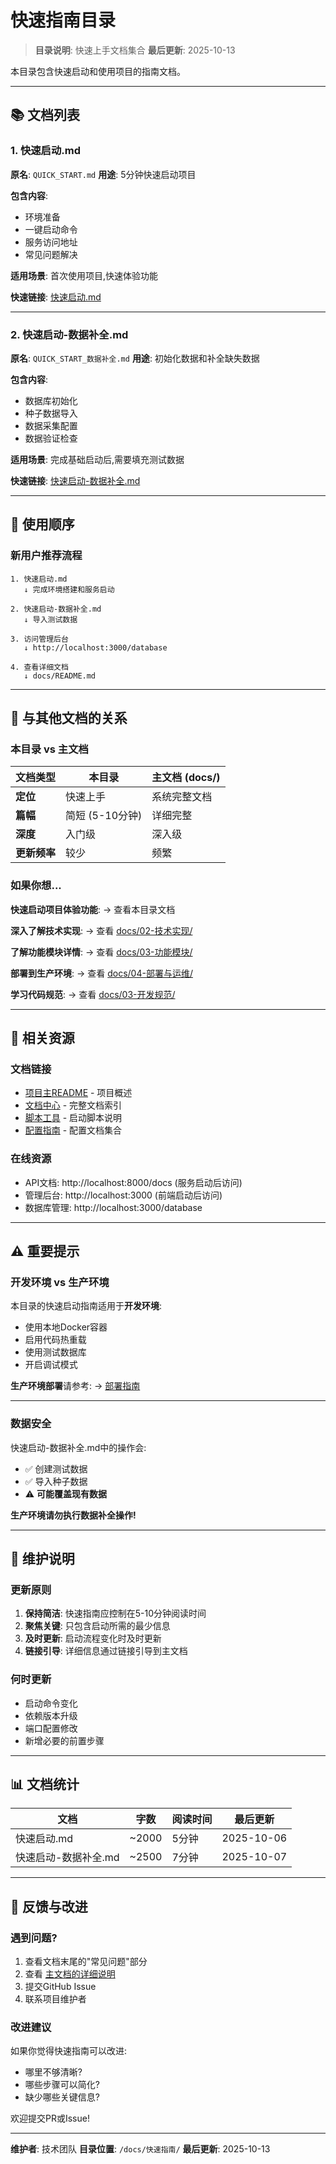 # 快速指南目录

> **目录说明**: 快速上手文档集合
> **最后更新**: 2025-10-13

本目录包含快速启动和使用项目的指南文档。

---

## 📚 文档列表

### 1. 快速启动.md
**原名**: `QUICK_START.md`
**用途**: 5分钟快速启动项目

**包含内容**:
- 环境准备
- 一键启动命令
- 服务访问地址
- 常见问题解决

**适用场景**: 首次使用项目,快速体验功能

**快速链接**: [快速启动.md](./快速启动.md)

---

### 2. 快速启动-数据补全.md
**原名**: `QUICK_START_数据补全.md`
**用途**: 初始化数据和补全缺失数据

**包含内容**:
- 数据库初始化
- 种子数据导入
- 数据采集配置
- 数据验证检查

**适用场景**: 完成基础启动后,需要填充测试数据

**快速链接**: [快速启动-数据补全.md](./快速启动-数据补全.md)

---

## 🚀 使用顺序

### 新用户推荐流程

```
1. 快速启动.md
   ↓ 完成环境搭建和服务启动

2. 快速启动-数据补全.md
   ↓ 导入测试数据

3. 访问管理后台
   ↓ http://localhost:3000/database

4. 查看详细文档
   ↓ docs/README.md
```

---

## 📖 与其他文档的关系

### 本目录 vs 主文档

| 文档类型 | 本目录 | 主文档 (docs/) |
|---------|--------|---------------|
| **定位** | 快速上手 | 系统完整文档 |
| **篇幅** | 简短 (5-10分钟) | 详细完整 |
| **深度** | 入门级 | 深入级 |
| **更新频率** | 较少 | 频繁 |

### 如果你想...

**快速启动项目体验功能**:
→ 查看本目录文档

**深入了解技术实现**:
→ 查看 [docs/02-技术实现/](../02-技术实现/)

**了解功能模块详情**:
→ 查看 [docs/03-功能模块/](../03-功能模块/)

**部署到生产环境**:
→ 查看 [docs/04-部署与运维/](../04-部署与运维/)

**学习代码规范**:
→ 查看 [docs/03-开发规范/](../03-开发规范/)

---

## 🔗 相关资源

### 文档链接

- [项目主README](../../README.md) - 项目概述
- [文档中心](../README.md) - 完整文档索引
- [脚本工具](../../scripts/README.md) - 启动脚本说明
- [配置指南](../../guides/README.md) - 配置文档集合

### 在线资源

- API文档: http://localhost:8000/docs (服务启动后访问)
- 管理后台: http://localhost:3000 (前端启动后访问)
- 数据库管理: http://localhost:3000/database

---

## ⚠️ 重要提示

### 开发环境 vs 生产环境

本目录的快速启动指南适用于**开发环境**:
- 使用本地Docker容器
- 启用代码热重载
- 使用测试数据库
- 开启调试模式

**生产环境部署**请参考:
→ [部署指南](../04-部署与运维/01-部署指南.md)

---

### 数据安全

快速启动-数据补全.md中的操作会:
- ✅ 创建测试数据
- ✅ 导入种子数据
- ⚠️ **可能覆盖现有数据**

**生产环境请勿执行数据补全操作!**

---

## 📝 维护说明

### 更新原则

1. **保持简洁**: 快速指南应控制在5-10分钟阅读时间
2. **聚焦关键**: 只包含启动所需的最少信息
3. **及时更新**: 启动流程变化时及时更新
4. **链接引导**: 详细信息通过链接引导到主文档

### 何时更新

- 启动命令变化
- 依赖版本升级
- 端口配置修改
- 新增必要的前置步骤

---

## 📊 文档统计

| 文档 | 字数 | 阅读时间 | 最后更新 |
|------|------|---------|---------|
| 快速启动.md | ~2000 | 5分钟 | 2025-10-06 |
| 快速启动-数据补全.md | ~2500 | 7分钟 | 2025-10-07 |

---

## 🤝 反馈与改进

### 遇到问题?

1. 查看文档末尾的"常见问题"部分
2. 查看 [主文档的详细说明](../README.md)
3. 提交GitHub Issue
4. 联系项目维护者

### 改进建议

如果你觉得快速指南可以改进:
- 哪里不够清晰?
- 哪些步骤可以简化?
- 缺少哪些关键信息?

欢迎提交PR或Issue!

---

**维护者**: 技术团队
**目录位置**: `/docs/快速指南/`
**最后更新**: 2025-10-13
